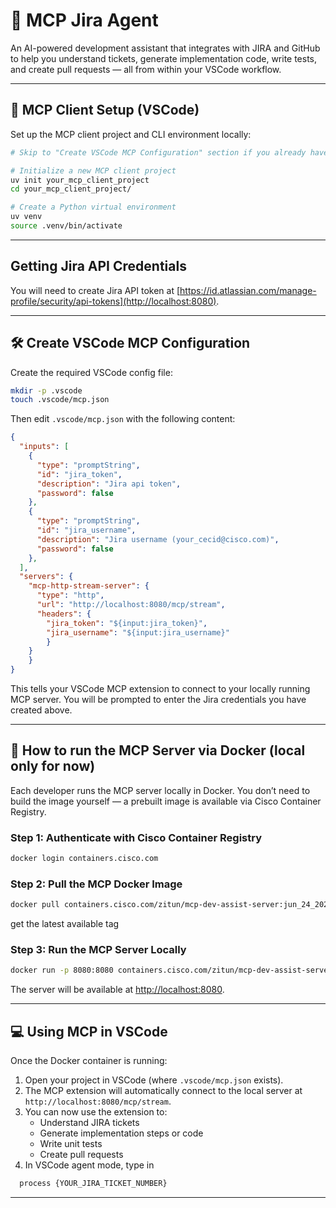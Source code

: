 # 🤖 MCP Jira Agent

An AI-powered development assistant that integrates with JIRA and GitHub to help you understand tickets, generate implementation code, write tests, and create pull requests — all from within your VSCode workflow.

---

## 🚀 MCP Client Setup (VSCode)

Set up the MCP client project and CLI environment locally:

```bash
# Skip to "Create VSCode MCP Configuration" section if you already have a project setup.

# Initialize a new MCP client project
uv init your_mcp_client_project
cd your_mcp_client_project/

# Create a Python virtual environment
uv venv
source .venv/bin/activate
```

---
## Getting Jira API Credentials
You will need to create Jira API token at [https://id.atlassian.com/manage-profile/security/api-tokens](http://localhost:8080).

---
## 🛠️ Create VSCode MCP Configuration

Create the required VSCode config file:

```bash
mkdir -p .vscode
touch .vscode/mcp.json
```

Then edit `.vscode/mcp.json` with the following content:

```json
{
  "inputs": [
    {
      "type": "promptString",
      "id": "jira_token",
      "description": "Jira api token",
      "password": false
    },
    {
      "type": "promptString",
      "id": "jira_username",
      "description": "Jira username (your_cecid@cisco.com)",
      "password": false
    },
  ],
  "servers": {
    "mcp-http-stream-server": {
      "type": "http",
      "url": "http://localhost:8080/mcp/stream",
      "headers": {
        "jira_token": "${input:jira_token}",
        "jira_username": "${input:jira_username}"
        }
    }
    }
}
```

This tells your VSCode MCP extension to connect to your locally running MCP server. You will be prompted to enter the Jira credentials you have created above.

---

## 🐳 How to run the MCP Server via Docker (local only for now)

Each developer runs the MCP server locally in Docker. You don’t need to build the image yourself — a prebuilt image is available via Cisco Container Registry.

### Step 1: Authenticate with Cisco Container Registry

```bash
docker login containers.cisco.com
```

### Step 2: Pull the MCP Docker Image

```bash
docker pull containers.cisco.com/zitun/mcp-dev-assist-server:jun_24_2025
```
get the latest available tag

### Step 3: Run the MCP Server Locally

```bash
docker run -p 8080:8080 containers.cisco.com/zitun/mcp-dev-assist-server:jun_24_2025
```

The server will be available at [http://localhost:8080](http://localhost:8080).

---

## 💻 Using MCP in VSCode

Once the Docker container is running:

1. Open your project in VSCode (where `.vscode/mcp.json` exists).
2. The MCP extension will automatically connect to the local server at `http://localhost:8080/mcp/stream`.
3. You can now use the extension to:
   - Understand JIRA tickets
   - Generate implementation steps or code
   - Write unit tests
   - Create pull requests
4. In VSCode agent mode, type in
```bash
  process {YOUR_JIRA_TICKET_NUMBER}
```

---
